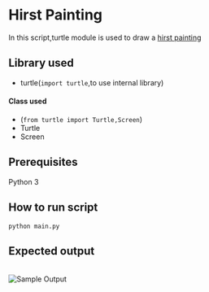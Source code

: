 # Hirst Painting
In this script,turtle module is used to draw a [hirst painting](https://i.guim.co.uk/img/static/sys-images/Arts/Arts_/Pictures/2012/1/13/1326458117290/Addictive---detail-of-Dam-007.jpg?width=465&quality=45&auto=format&fit=max&dpr=2&s=09510319fc3c5aa2dea3e7d3c52ebfcb)
## Library used
- turtle(`import turtle`,to use internal library)
#### Class used
- (`from turtle import Turtle,Screen`)
- Turtle
- Screen



## Prerequisites
Python 3

## How to run script
`python main.py`

##  Expected output
<br><img src="https://github.com/ima-eky/100-days-of-code-course/blob/main/img/hirst_painting.png" title="Sample Output"/>
